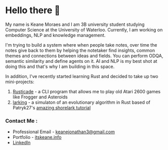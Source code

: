 # Hello there 👋 

My name is Keane Moraes and I am 3B university student studying Computer Science at the University of Waterloo. Currently, I am working on embeddings, NLP and knowledge management. 

I'm trying to build a system where when people take notes, over time the notes give back to them by helping the notetaker find insights, common themes and connections between ideas and fields. You can perform ODQA, semantic similarity and define agents on it. AI and NLP is my best shot at doing this and that's why I am building in this space.

In addition, I've recently started learning Rust and decided to take up two mini-projects:
1. [Rusticade](https://github.com/kj3moraes/rusticade) - a CLI program that allows me to play old Atari 2600 games like Frogger and Asteroids
2. [larking](https://github.com/kj3moraes/larking) - a simulaton of an evolutionary algorithm in Rust based of Patryk27's [amazing shorelark tutorial](https://pwy.io/posts/learning-to-fly-pt1/)

### Contact Me :
* Professional Email - [keanejonathan3@gmail.com](mailto:keanejonathan3@gmail.com)
* Portfolio - [itskeane.info](https://itskeane.info)
* [LinkedIn](https://www.linkedin.com/in/keane-j-moraes-2003/)  
